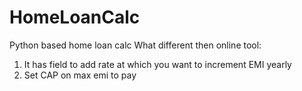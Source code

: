 # HomeLoanCalc

Python based home loan calc
What different then online tool:
  1. It has field to add rate at which you want to increment EMI yearly
  2. Set CAP on max emi to pay

